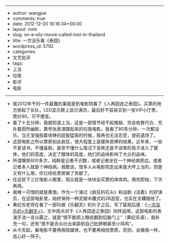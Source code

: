 - --
- author: wangpei
- comments: true
- date: 2012-12-20 16:16:34+00:00
- layout: note
- slug: on-a-sily-movie-called-lost-in-thailand
- title: 一次没乐看《泰囧》
- wordpress_id: 5792
- categories:
- 文艺批评
- tags:
- 上当
- 垃圾
- 影评
- 电影
- --
- 我2012年干的一件最蠢的事就是到电影院看了《人再囧途之泰囧》。买票的地方排起了长队，LED显示屏上显示满员，最后好不容易买到一张VIP小厅票，票价90，可不便宜。
- 看了十五分钟，我就知道上当，这是一部情节经不起推敲、完全依靠巧合、充斥着厕所幽默，靠夸张表演撑起来的垃圾电影。我看了80多分钟，一次都没乐，当王宝强抱着徐峥的屁股猛吸的时候，我再也无法忍受，提前退场了。
- 这部电影之所以票房如此疯狂，很大程度上是媒体恶捧的结果。近年来，一些不爱读书，不懂喜剧，甚至不懂什么情况下该笑还是不该笑的孩子进入了媒体，他们的高度，决定了媒体的高度，他们的品味影响了大众的品味。
- 所谓爆笑600多次，纯粹是记者不识数，或者记者坐在一个神经病旁边，或者记者本人就是个神经病。我敢说，很多人从电影院走出来是大呼上当的，但是又有什么用，你已经给票房做了贡献了。
- 在这些下三烂电影人眼里，观众就是一块块会买票的痒痒肉。用完即抛，下次再用。
- 我唯一可惜的就是黄渤，作为一个演过《疯狂的石头》和话剧《活着》的好演员，在这部电影里，始终保持一种泥塑木雕式的2B造型，也实在太糟践他了。
- 黄纪苏老师在看了一部叫做《乐翻天》的片子之后，写了篇观后感：《[一次没乐的<乐翻天>](《人再囧途之泰囧》)》，文中观点对于《人再囧途之泰囧》同样适用，这部电影的表演手法一言以蔽之，就是“恨不能把上眼皮翻到后脑勺上”（黄纪苏语），我补充一句，还有“恨不能舌头吐出来舔到自己肚脐眼甚至小鸡鸡”。
- 从今天起，看电影不要再相信媒体，也不要再相信票房。否则，会像我一样，恶心好一阵子。
